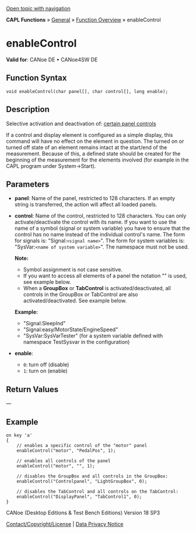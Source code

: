 [Open topic with navigation](../../../../../CANoeDEFamily.htm#Topics/CAPLFunctions/Other/Functions/CAPLfunctionEnableControl.md)

**CAPL Functions** » [General](../CAPLGeneralStartPage.md) » [Function Overview](../CAPLfunctionsGeneralOverview.md) » enableControl

# enableControl

**Valid for**: CANoe DE • CANoe4SW DE

## Function Syntax

```plaintext
void enableControl(char panel[], char control[], long enable);
```

## Description

Selective activation and deactivation of: [certain panel controls](../../../../../Subsystems/VectorToolsEnvironment/Content/Topics/PanelDesigner/General/PanelDesignerCAPLFunctions.md)

If a control and display element is configured as a simple display, this command will have no effect on the element in question. The turned on or turned off state of an element remains intact at the start/end of the measurement. Because of this, a defined state should be created for the beginning of the measurement for the elements involved (for example in the CAPL program under System->Start).

## Parameters

- **panel**: Name of the panel, restricted to 128 characters. If an empty string is transferred, the action will affect all loaded panels.

- **control**: Name of the control, restricted to 128 characters. You can only activate/deactivate the control with its name. If you want to use the name of a symbol (signal or system variable) you have to ensure that the control has no name instead of the individual control's name. The form for signals is: "Signal:`<signal name>`". The form for system variables is: "SysVar:`<name of system variable>`". The namespace must not be used.

  **Note:**
  - Symbol assignment is not case sensitive.
  - If you want to access all elements of a panel the notation "" is used, see example below.
  - When a **GroupBox** or **TabControl** is activated/deactivated, all controls in the GroupBox or TabControl are also activated/deactivated. See example below.

  **Example:**
  - "Signal:SleepInd"
  - "Signal:easy/MotorState/EngineSpeed"
  - "SysVar:SysVarTester" (for a system variable defined with namespace TestSysvar in the configuration)

- **enable**:
  - `0`: turn off (disable)
  - `1`: turn on (enable)

## Return Values

—

## Example

```plaintext
on key 'a'
{
    // enables a specific control of the "motor" panel
    enableControl("motor", "PedalPos", 1);

    // enables all controls of the panel
    enableControl("motor", "", 1);

    // disables the GroupBox and all controls in the GroupBox:
    enableControl("Controlpanel", "LightGroupBox", 0);

    // disables the TabControl and all controls on the TabControl:
    enableControl("DisplayPanel", "TabControl1", 0);
}
```

CANoe (Desktop Editions & Test Bench Editions) Version 18 SP3

[Contact/Copyright/License](../../../Shared/ContactCopyrightLicense.md) | [Data Privacy Notice](https://www.vector.com/int/en/company/get-info/privacy-policy/)
